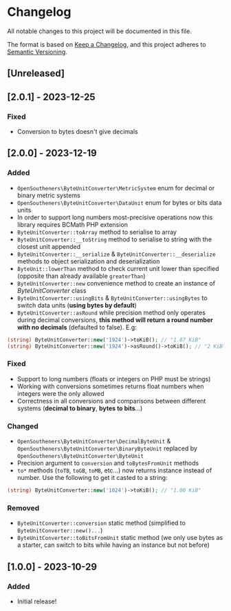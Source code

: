 # Changelog

All notable changes to this project will be documented in this file.

The format is based on [Keep a Changelog](https://keepachangelog.com/en/1.0.0/),
and this project adheres to [Semantic Versioning](https://semver.org/spec/v2.0.0.html).

## [Unreleased]

## [2.0.1] - 2023-12-25

### Fixed

- Conversion to bytes doesn't give decimals

## [2.0.0] - 2023-12-19

### Added

- `OpenSoutheners\ByteUnitConverter\MetricSystem` enum for decimal or binary metric systems
- `OpenSoutheners\ByteUnitConverter\DataUnit` enum for bytes or bits data units
- In order to support long numbers most-precisive operations now this library requires BCMath PHP extension
- `ByteUnitConverter::toArray` method to serialise to array
- `ByteUnitConverter::__toString` method to serialise to string with the closest unit appended
- `ByteUnitConverter::__serialize` & `ByteUnitConverter::__deserialize` methods to object serialization and deserialization
- `ByteUnit::lowerThan` method to check current unit lower than specified (opposite than already available `greaterThan`)
- `ByteUnitConverter::new` convenience method to create an instance of _ByteUnitConverter_ class
- `ByteUnitConverter::usingBits` & `ByteUnitConverter::usingBytes` to switch data units (**using bytes by default**)
- `ByteUnitConverter::asRound` while precision method only operates during decimal conversions, **this method will return a round number with no decimals** (defaulted to false). E.g:

```php
(string) ByteUnitConverter::new('1924')->toKiB(); // "1.87 KiB"
(string) ByteUnitConverter::new('1924')->asRound()->toKiB(); // "2 KiB"
```

### Fixed

- Support to long numbers (floats or integers on PHP must be strings)
- Working with conversions sometimes returns float numbers when integers were the only allowed
- Correctness in all conversions and comparisons between different systems (**decimal to binary**, **bytes to bits**...)

### Changed

- `OpenSoutheners\ByteUnitConverter\DecimalByteUnit` & `OpenSoutheners\ByteUnitConverter\BinaryByteUnit` replaced by `OpenSoutheners\ByteUnitConverter\ByteUnit`
- Precision argument to `conversion` and `toBytesFromUnit` methods 
- `to*` methods (`toTB`, `toGB`, `toMB`, etc...) now returns instance instead of number. Use the following to get it casted to a string:

```php
(string) ByteUnitConverter::new('1024')->toKiB(); // "1.00 KiB"
```

### Removed

- `ByteUnitConverter::conversion` static method (simplified to `ByteUnitConverter::new()...`)
- `ByteUnitConverter::toBitsFromUnit` static method (we only use bytes as a starter, can switch to bits while having an instance but not before)

## [1.0.0] - 2023-10-29

### Added

- Initial release!
